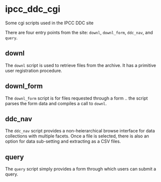 # ipcc_ddc_cgi
Some cgi scripts used in the IPCC DDC site

There are four entry points from the site: `downl`, `downl_form`, `ddc_nav`, and `query`.

## downl

The `downl` script is used to retrieve files from the archive. It has a primitive user registration procedure.

## downl_form

The `downl_form` script is for files requested through a form .. the script parses the form data and compiles a call to `downl`.

## ddc_nav

The `ddc_nav` script provides a non-heierarchical browse interface for data collections with multiple facets. Once a file is selected, there is also an option for data sub-setting and extracting as a CSV files.

## query

The `query` script simply provides a form through which users can submit a query.
